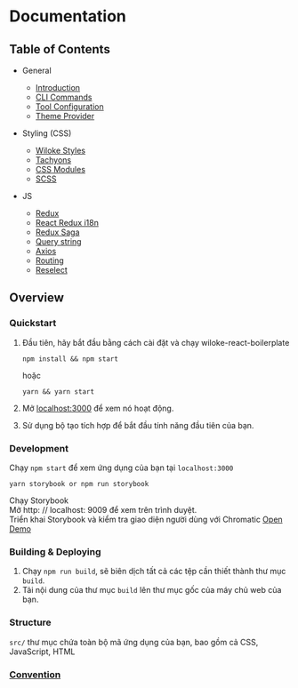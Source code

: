 # Documentation

## Table of Contents

- General

  - [Introduction](docs/general/introduction.md)
  - [CLI Commands](docs/general/commands.md)
  - [Tool Configuration](docs/general/files.md)
  - [Theme Provider](docs/general/customize-theme.md)

- Styling (CSS)

  - [Wiloke Styles](docs/css/wiloke-styles.md)
  - [Tachyons](docs/css/tachyons.md)
  - [CSS Modules](docs/css/css-modules.md)
  - [SCSS](docs/css/scss.md)

- JS
  - [Redux](https://redux.js.org/)
  - [React Redux i18n](https://github.com/artisavotins/react-redux-i18n#readme)
  - [Redux Saga](docs//js/redux-saga.md)
  - [Query string](https://github.com/ljharb/qs)
  - [Axios](https://github.com/axios/axios)
  - [Routing](docs/js/routing.md)
  - [Reselect](docs/js/reselect.md)

## Overview

### Quickstart

1. Đầu tiên, hãy bắt đầu bằng cách cài đặt và chạy wiloke-react-boilerplate

   ```Shell
   npm install && npm start
   ```

   hoặc

   ```Shell
   yarn && yarn start
   ```

1. Mở [localhost:3000](http://localhost:3000) để xem nó hoạt động.

1. Sử dụng bộ tạo tích hợp để bắt đầu tính năng đầu tiên của bạn.

### Development

Chạy `npm start` để xem ứng dụng của bạn tại `localhost:3000`

`yarn storybook or npm run storybook`

Chạy Storybook\
Mở http: // localhost: 9009 để xem trên trình duyệt.\
Triển khai Storybook và kiểm tra giao diện người dùng với Chromatic [Open Demo](https://5f5b43872be3560022d03ffc-jyemwbgkan.chromatic.com/?path=/story/components-button--with-props)

### Building & Deploying

1. Chạy `npm run build`, sẽ biên dịch tất cả các tệp cần thiết thành thư mục `build`.
2. Tải nội dung của thư mục `build` lên thư mục gốc của máy chủ web của bạn.

### Structure

`src/` thư mục chứa toàn bộ mã ứng dụng của bạn, bao gồm cả CSS, JavaScript, HTML

### [Convention](./docs/general/convention.md)
